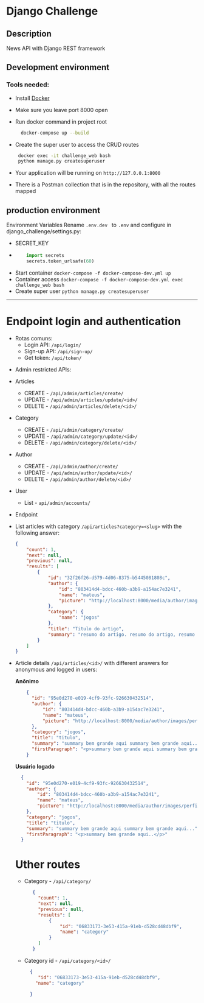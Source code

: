 # Django Challenge

## Description
News API with Django REST framework

## Development environment
### Tools needed:
 * Install [Docker](https://docs.docker.com/compose/install/)
  * Make sure you leave port 8000 open
  * Run docker command in project root
    ```bash
      docker-compose up --build
    ``` 
 * Create the super user to access the CRUD routes
    ```bash
     docker exec -it challenge_web bash
     python manage.py createsuperuser
    ```

* Your application will be running on `http://127.0.0.1:8000`
* There is a Postman collection that is in the repository, with all the routes mapped
## production environment
Environment Variables
Rename ```.env.dev ``` to ```.env``` and configure in django_challenge/settings.py:
 * SECRET_KEY
 * ``` python
       import secrets
       secrets.token_urlsafe(60) 
   ```
* Start container
  ` docker-compose -f docker-compose-dev.yml up `
* Container access
  ` docker-compose -f docker-compose-dev.yml exec challenge_web bash `
* Create super user
  ` python manage.py createsuperuser `
<hr>

# Endpoint login and authentication
 * Rotas comuns:
    - Login API: `/api/login/`
    - Sign-up API: `/api/sign-up/`
    - Get token: `/api/token/`
  
 
 - Admin restricted APIs:
 - Articles
   - CREATE - `/api/admin/articles/create/`
   - UPDATE - `/api/admin/articles/update/<id>/`
   - DELETE - `/api/admin/articles/delete/<id>/`
 - Category
   - CREATE - `/api/admin/category/create/`
   - UPDATE - `/api/admin/category/update/<id>/`
   - DELETE - `/api/admin/category/delete/<id>/`
 - Author
   - CREATE - `/api/admin/author/create/`
   - UPDATE - `/api/admin/author/update/<id>/`
   - DELETE - `/api/admin/author/delete/<id>/`
 - User
   - List - `api/admin/accounts/`
    
- Endpoint
- List articles with category `/api/articles?category=<slug>` with the following answer:
  ```json
  {
      "count": 1,
      "next": null,
      "previous": null,
      "results": [
          {
              "id": "32f26f26-d579-4d06-8375-b5445081808c",
              "author": {
                  "id": "803414d4-bdcc-460b-a3b9-a154ac7e3241",
                  "name": "mateus",
                  "picture": "http://localhost:8000/media/author/images/perfil_6hsvzll.jpeg"
              },
              "category": {
                  "name": "jogos"
              },
              "title": "Titulo do artigo",
              "summary": "resumo do artigo. resumo do artigo, resumo do artigo, resumo do artigo"
          }
      ]
  }
  ```
- Article details `/api/articles/<id>/` with different answers for anonymous and logged in users:

    **Anônimo**
    ```json
        {
          "id": "95e0d270-e019-4cf9-93fc-926630432514",
          "author": {
              "id": "803414d4-bdcc-460b-a3b9-a154ac7e3241",
              "name": "mateus",
              "picture": "http://localhost:8000/media/author/images/perfil_6hsvzll.jpeg"
          },
          "category": "jogos",
          "title": "titulo",
          "summary": "summary bem grande aqui summary bem grande aqui..",
          "firstParagraph": "<p>summary bem grande aqui summary bem grande aqui summary bem grande aqui summary bem grande aqui</p>"
        }
    ```

    **Usuário logado**
    ```json
      {
        "id": "95e0d270-e019-4cf9-93fc-926630432514",
        "author": {
            "id": "803414d4-bdcc-460b-a3b9-a154ac7e3241",
            "name": "mateus",
            "picture": "http://localhost:8000/media/author/images/perfil_6hsvzll.jpeg"
        },
        "category": "jogos",
        "title": "titulo",
        "summary": "summary bem grande aqui summary bem grande aqui...",
        "firstParagraph": "<p>summary bem grande aqui..</p>"
      }
     ```
     # Uther routes
     - Category - `/api/category/ `
        ``` json
           {
             "count": 1,
             "next": null,
             "previous": null,
             "results": [
                 {
                     "id": "06833173-3e53-415a-91eb-d528cd48dbf9",
                     "name": "category"
                 }
             ]
           }
        ```
     - Category id - `/api/category/<id>/ `
         ```json 
           {
              "id": "06833173-3e53-415a-91eb-d528cd48dbf9",
             "name": "category"

           }
         ```
   
